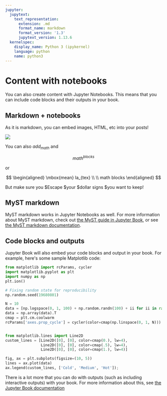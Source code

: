 ```yaml
---
jupyter:
  jupytext:
    text_representation:
      extension: .md
      format_name: markdown
      format_version: '1.3'
      jupytext_version: 1.13.6
  kernelspec:
    display_name: Python 3 (ipykernel)
    language: python
    name: python3
---
```


# Content with notebooks

You can also create content with Jupyter Notebooks. This means that you can include
code blocks and their outputs in your book.

## Markdown + notebooks

As it is markdown, you can embed images, HTML, etc into your posts!

![](https://myst-parser.readthedocs.io/en/latest/_static/logo-wide.svg)

You can also $add_{math}$ and

$$
math^{blocks}
$$

or

$$
\begin{aligned}
\mbox{mean} la_{tex} \\ \\
math blocks
\end{aligned}
$$

But make sure you \$Escape \$your \$dollar signs \$you want to keep!

## MyST markdown

MyST markdown works in Jupyter Notebooks as well. For more information about MyST markdown, check
out [the MyST guide in Jupyter Book](https://jupyterbook.org/content/myst.html),
or see [the MyST markdown documentation](https://myst-parser.readthedocs.io/en/latest/).

## Code blocks and outputs

Jupyter Book will also embed your code blocks and output in your book.
For example, here's some sample Matplotlib code:

```python
from matplotlib import rcParams, cycler
import matplotlib.pyplot as plt
import numpy as np
plt.ion()
```

```python
# Fixing random state for reproducibility
np.random.seed(19680801)

N = 10
data = [np.logspace(0, 1, 100) + np.random.randn(100) + ii for ii in range(N)]
data = np.array(data).T
cmap = plt.cm.coolwarm
rcParams['axes.prop_cycle'] = cycler(color=cmap(np.linspace(0, 1, N)))


from matplotlib.lines import Line2D
custom_lines = [Line2D([0], [0], color=cmap(0.), lw=4),
                Line2D([0], [0], color=cmap(.5), lw=4),
                Line2D([0], [0], color=cmap(1.), lw=4)]

fig, ax = plt.subplots(figsize=(10, 5))
lines = ax.plot(data)
ax.legend(custom_lines, ['Cold', 'Medium', 'Hot']);
```

There is a lot more that you can do with outputs (such as including interactive outputs)
with your book. For more information about this, see [the Jupyter Book documentation](https://jupyterbook.org)
